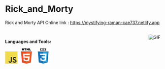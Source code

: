 # Rick_and_Morty
Rick and Morty API
Online link : https://mystifying-raman-cae737.netlify.app

<br/>
<img align="right" alt="GIF" src="https://media.giphy.com/media/l378BzHA5FwWFXVSg/giphy.gif" />


**Languages and Tools:**  

<code><img height="40" src="https://raw.githubusercontent.com/github/explore/80688e429a7d4ef2fca1e82350fe8e3517d3494d/topics/javascript/javascript.png"></code>
<code><img height="50" src="https://raw.githubusercontent.com/github/explore/80688e429a7d4ef2fca1e82350fe8e3517d3494d/topics/html/html.png"></code>
<code><img height="50" src="https://raw.githubusercontent.com/github/explore/80688e429a7d4ef2fca1e82350fe8e3517d3494d/topics/css/css.png"></code>



